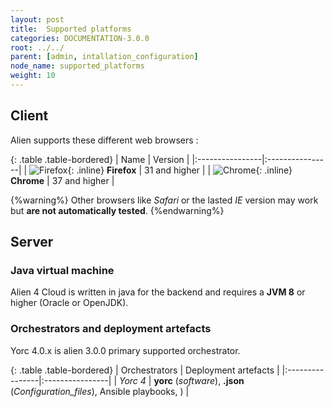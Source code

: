 ```yaml
---
layout: post
title:  Supported platforms
categories: DOCUMENTATION-3.0.0
root: ../../
parent: [admin, intallation_configuration]
node_name: supported_platforms
weight: 10
---
```


## Client

Alien supports these different web browsers :

{: .table .table-bordered}
| Name | Version |
|:----------------|:----------------|
| ![Firefox](../../images/admin_guide/browsers_logo_firefox.png){: .inline} **Firefox** | 31 and higher |
| ![Chrome](../../images/admin_guide/browsers_logo_chrome.png){: .inline} **Chrome** | 37 and higher |

{%warning%}
Other browsers like _Safari_ or the lasted _IE_ version may work but **are not automatically tested**.
{%endwarning%}

## Server

### Java virtual machine

Alien 4 Cloud is written in java for the backend and requires a **JVM 8** or higher (Oracle or OpenJDK).

### Orchestrators and deployment artefacts

Yorc 4.0.x is alien 3.0.0 primary supported orchestrator. 

{: .table .table-bordered}
| Orchestrators | Deployment artefacts |
|:----------------|:----------------|
| _Yorc 4_ | **yorc** (_software_), **.json** (_Configuration_files_), Ansible playbooks, ) |



